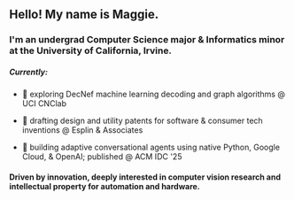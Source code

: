 <h2>Hello! My name is Maggie.</h1>

 <h3>I'm an undergrad Computer Science major & Informatics minor at the University of California, Irvine.</h3>

<h5>Currently:</h5>

 - 🎋 exploring DecNef machine learning decoding and graph algorithms @ UCI CNClab
  
 - 🪷 drafting design and utility patents for software & consumer tech inventions @ Esplin & Associates
  
 - 🌿 building adaptive conversational agents using native Python, Google Cloud, & OpenAI; published @ ACM IDC '25

<h4>Driven by innovation, deeply interested in computer vision research and intellectual property for automation and hardware.</h4>
